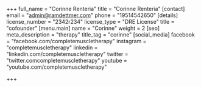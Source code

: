 +++
full_name = "Corinne Renteria"
title = "Corinne Renteria"
[contact]
email = "admin@ramdettmer.com"
phone = "19514542650"
[details]
license_number = "2342r234"
license_type = "DRE License"
title = "cofounder"
[menu.main]
name = "Corinne"
weight = 2
[seo]
meta_description = "therapy"
title_tag = "corinne"
[social_media]
facebook = "facebook.com/completemuscletherapy"
instagram = "completemuscletherapy"
linkedin = "linkedin.com/completemuscletherapy"
twitter = "twitter.comcompletemuscletherapy"
youtube = "youtube.com/completemuscletherapy"

+++

